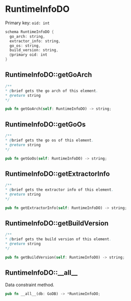 # RuntimeInfoDO

Primary key: `oid: int`

```rust
schema RuntimeInfoDO {
  go_arch: string,
  extractor_info: string,
  go_os: string,
  build_version: string,
  @primary oid: int
}
```
## RuntimeInfoDO::getGoArch

```java
/**
* @brief gets the go arch of this element.
* @return string
*/
```
```rust
pub fn getGoArch(self: RuntimeInfoDO) -> string;
```
## RuntimeInfoDO::getGoOs

```java
/**
* @brief gets the go os of this element.
* @return string
*/
```
```rust
pub fn getGoOs(self: RuntimeInfoDO) -> string;
```
## RuntimeInfoDO::getExtractorInfo

```java
/**
* @brief gets the extractor info of this element.
* @return string
*/
```
```rust
pub fn getExtractorInfo(self: RuntimeInfoDO) -> string;
```
## RuntimeInfoDO::getBuildVersion

```java
/**
* @brief gets the build version of this element.
* @return string
*/
```
```rust
pub fn getBuildVersion(self: RuntimeInfoDO) -> string;
```
## RuntimeInfoDO::\_\_all\_\_

Data constraint method.

```rust
pub fn __all__(db: GoDB) -> *RuntimeInfoDO;
```
